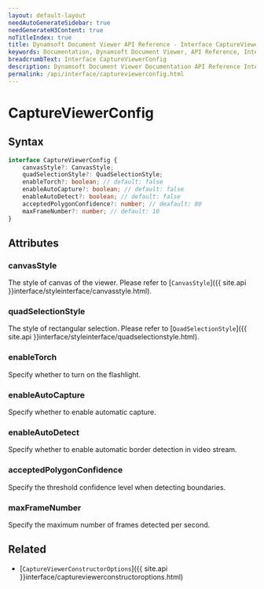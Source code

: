 ```yaml
---
layout: default-layout
needAutoGenerateSidebar: true
needGenerateH3Content: true
noTitleIndex: true
title: Dynamsoft Document Viewer API Reference - Interface CaptureViewerConfig
keywords: Documentation, Dynamsoft Document Viewer, API Reference, Interface CaptureViewerConfig
breadcrumbText: Interface CaptureViewerConfig
description: Dynamsoft Document Viewer Documentation API Reference Interface CaptureViewerConfig Page
permalink: /api/interface/captureviewerconfig.html
---
```


# CaptureViewerConfig

## Syntax

```typescript
interface CaptureViewerConfig {
    canvasStyle?: CanvasStyle;
	quadSelectionStyle?: QuadSelectionStyle;
	enableTorch?: boolean; // default: false
	enableAutoCapture?: boolean; // default: false
	enableAutoDetect?: boolean; // default: false
	acceptedPolygonConfidence?: number; // deafault: 80
	maxFrameNumber?: number; // default: 10
}
```

## Attributes

### canvasStyle

The style of canvas of the viewer. Please refer to [`CanvasStyle`]({{ site.api }}interface/styleinterface/canvasstyle.html).

### quadSelectionStyle

The style of rectangular selection. Please refer to [`QuadSelectionStyle`]({{ site.api }}interface/styleinterface/quadselectionstyle.html).

### enableTorch

Specify whether to turn on the flashlight.

### enableAutoCapture

Specify whether to enable automatic capture. 

### enableAutoDetect

Specify whether to enable automatic border detection in video stream.

### acceptedPolygonConfidence

Specify the threshold confidence level when detecting boundaries.

### maxFrameNumber

Specify the maximum number of frames detected per second.

## Related

- [`CaptureViewerConstructorOptions`]({{ site.api }}interface/captureviewerconstructoroptions.html)